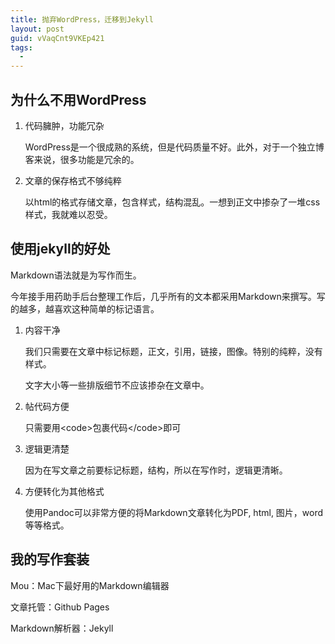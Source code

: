 ```yaml
---
title: 抛弃WordPress，迁移到Jekyll
layout: post
guid: vVaqCnt9VKEp421
tags:
  - 
---
```


## 为什么不用WordPress


1. 代码臃肿，功能冗杂

	WordPress是一个很成熟的系统，但是代码质量不好。此外，对于一个独立博客来说，很多功能是冗余的。


2. 文章的保存格式不够纯粹

	以html的格式存储文章，包含样式，结构混乱。一想到正文中掺杂了一堆css样式，我就难以忍受。

## 使用jekyll的好处

Markdown语法就是为写作而生。

今年接手用药助手后台整理工作后，几乎所有的文本都采用Markdown来撰写。写的越多，越喜欢这种简单的标记语言。

1. 内容干净
	
	我们只需要在文章中标记标题，正文，引用，链接，图像。特别的纯粹，没有样式。
	
	文字大小等一些排版细节不应该掺杂在文章中。	
	
	
2. 帖代码方便

	只需要用\<code>包裹代码\</code>即可

3. 逻辑更清楚

	因为在写文章之前要标记标题，结构，所以在写作时，逻辑更清晰。
	
4. 方便转化为其他格式

	使用Pandoc可以非常方便的将Markdown文章转化为PDF, html, 图片，word等等格式。

	
## 我的写作套装

Mou：Mac下最好用的Markdown编辑器

文章托管：Github Pages

Markdown解析器：Jekyll